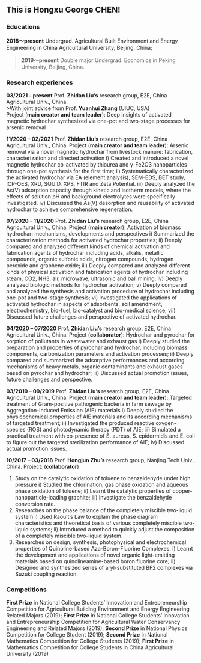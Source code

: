 ## This is Hongxu George CHEN!

### Educations
**2018～present**   Undergrad.   Agricultural Built Environment and Energy Engineering in China Agricultural University, Beijing, China;  
>**2019～present**   Double major Undergrad.   Economics in Peking University, Beijing, China.  


### Research experiences
**03/2021 – present**      Prof. **Zhidan Liu’s** research group, E2E, China Agricultural Univ., China.   
                           >With joint advice from Prof. **Yuanhui Zhang** (UIUC, USA)  
Project (**main creator and team leader**): Deep insights of activated magnetic hydrochar synthesized via one-pot and two-stage processes for arsenic removal   

**11/2020 – 02/2021**      Prof. **Zhidan Liu’s** research group, E2E, China Agricultural Univ., China.
Project (**main creator and team leader**): Arsenic removal via a novel magnetic hydrochar from livestock manure: fabrication, characterization and directed activation
i)	Created and introduced a novel magnetic hydrochar co-activated by thiourea and γ-Fe2O3 nanoparticles through one-pot synthesis for the first time;
ii)	Systematically characterized the activated hydrochar via EA (element analysis), SEM-EDS, BET study, ICP-OES, XRD, SQUID, XPS, FTIR and Zeta Potential.
iii)	Deeply analyzed the As(V) adsorption capacity through kinetic and isotherm models, where the effects of solution pH and background electrolytes were specifically investigated.
iv)	Discussed the As(V) desorption and reusability of activated hydrochar to achieve comprehensive regeneration.

**07/2020 – 11/2020**      Prof. **Zhidan Liu’s** research group, E2E, China Agricultural Univ., China.
Project (**main creator**): Activation of biomass hydrochar: mechanisms, developments and perspectives
i)	Summarized the characterization methods for activated hydrochar properties;
ii)	Deeply compared and analyzed different kinds of chemical activation and fabrication agents of hydrochar including acids, alkalis, metallic compounds, organic sulfonic acids, nitrogen compounds, hydrogen peroxide and graphene oxide;
iii)	Deeply compared and analyzed different kinds of physical activation and fabrication agents of hydrochar including steam, CO2, NH3, air, microwave, ultrasonic and ball mining;
iv)	Deeply analyzed biologic methods for hydrochar activation;
v)	Deeply compared and analyzed the synthesis and activation procedure of hydrochar including one-pot and two-stage synthesis;
vi)	Investigated the applications of activated hydrochar in aspects of adsorbents, soil amendment, electrochemistry, bio-fuel, bio-catalyst and bio-medical science;
vii)	Discussed future challenges and perspective of activated hydrochar.

**04/2020 – 07/2020**      Prof. **Zhidan Liu’s** research group, E2E, China Agricultural Univ., China.
Project (**collaborator**): Hydrochar and pyrochar for sorption of pollutants in wastewater and exhaust gas
i)	Deeply studied the preparation and properties of pyrochar and hydrochar, including biomass components, carbonization parameters and activation processes;
ii)	Deeply compared and summarized the adsorptive performances and according mechanisms of heavy metals, organic contaminants and exhaust gases based on pyrochar and hydrochar;
iii)	Discussed actual promotion issues, future challenges and perspective.

**03/2019 – 09/2019**      Prof. **Zhidan Liu’s** research group, E2E, China Agricultural Univ., China.
Project (**main creator and team leader**): Targeted treatment of Gram-positive pathogenic bacteria in farm sewage by Aggregation-Induced Emission (AIE) materials
i)	Deeply studied the physicochemical properties of AIE materials and its according mechanisms of targeted treatment;
ii)	Investigated the produced reactive oxygen-species (ROS) and photodynamic therapy (PDT) of AIE;
iii)	Simulated a practical treatment with co-presence of S. aureus, S. epidermidis and E. coli to figure out the targeted sterilization performance of AIE;
iv)	Discussed actual promotion issues.

**10/2017 – 03/2018**      Prof. **Hongjun Zhu’s** research group, Nanjing Tech Univ., China.
Project: (**collaborator**)
1)	Study on the catalytic oxidation of toluene to benzaldehyde under high pressure
i)	Studied the chlorination, gas phase oxidation and aqueous phase oxidation of toluene;
ii)	Learnt the catalytic properties of copper-nanoparticle-loading graphite;
iii)	Investigate the benzaldehyde conversion rate.
2)	Researches on the phase balance of the completely miscible two-liquid system
i)	Used Raoult’s Law to explain the phase diagram characteristics and theoretical basis of various completely miscible two-liquid systems;
ii)	Introduced a method to quickly adjust the composition of a completely miscible two-liquid system.
3)	Researches on design, synthesis, photophysical and electrochemical properties of Quinoline-based Aza-Boron-Fluorine Complexes.
i)	Learnt the development and applications of novel organic light-emitting materials based on quinolineamine-based boron fluorine core;
ii)	Designed and synthesized series of aryl-substituted BF2 complexes via Suzuki coupling reaction.


### Competitions
**First Prize** in National College Students’ Innovation and Entrepreneurship Competition for Agricultural Building Environment and Energy Engineering Related Majors (2019);
**First Prize** in National College Students’ Innovation and Entrepreneurship Competition for Agricultural Water Conservancy Engineering and Related Majors (2019);
**Second Prize** in National Physics Competition for College Student (2019);
**Second Prize** in National Mathematics Competition for College Students (2019);
**First Prize** in Mathematics Competition for College Students in China Agricultural University (2019)

